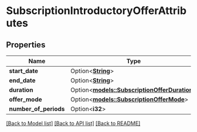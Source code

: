 # SubscriptionIntroductoryOfferAttributes

## Properties

Name | Type | Description | Notes
------------ | ------------- | ------------- | -------------
**start_date** | Option<[**String**](string.md)> |  | [optional]
**end_date** | Option<[**String**](string.md)> |  | [optional]
**duration** | Option<[**models::SubscriptionOfferDuration**](SubscriptionOfferDuration.md)> |  | [optional]
**offer_mode** | Option<[**models::SubscriptionOfferMode**](SubscriptionOfferMode.md)> |  | [optional]
**number_of_periods** | Option<**i32**> |  | [optional]

[[Back to Model list]](../README.md#documentation-for-models) [[Back to API list]](../README.md#documentation-for-api-endpoints) [[Back to README]](../README.md)


